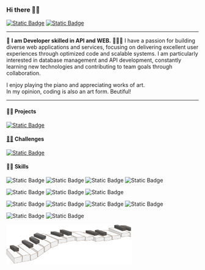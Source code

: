 ### Hi there 👋🏻
<a href="http://pf.kakao.com/_vyHxhG/chat" target="_blank">![Static Badge](https://img.shields.io/badge/KakaoTalk-FFCD00?style=flat-square&logo=KakaoTalk&logoColor=black)</a>
[![Static Badge](https://img.shields.io/badge/Email-03C75A?style=flat-square&logo=Naver&logoColor=white)](mailto:5windy@naver.com) <br>

---
🛵 **I am Developer skilled in API and WEB.** 👩🏻‍💻 I have a passion for building diverse web applications and services, focusing on delivering excellent user experiences through optimized code and scalable systems. I am particularly interested in database management and API development, constantly learning new technologies and contributing to team goals through collaboration. <br>

I enjoy playing the piano and appreciating works of art.<br>
In my opinion, coding is also an art form. Beutiful!

---

<!--
**bonni-e/bonni-e** is a ✨ _special_ ✨ repository because its `README.md` (this file) appears on your GitHub profile.

Here are some ideas to get you started:

- 🔭 I’m currently working on ...
- 🌱 I’m currently learning ...
- 👯 I’m looking to collaborate on ...
- 🤔 I’m looking for help with ...
- 💬 Ask me about ...
- 📫 How to reach me: ...
- 😄 Pronouns: ...
- ⚡ Fun fact: ...
-->

#### 🤞🏻 Projects
[![Static Badge](https://img.shields.io/badge/🍠GogooMarket-edce41?style=flat-square)](about:blank) <br>

#### [💪🏻](https://nomadcoders.co/users/5windy) Challenges
[![Static Badge](https://img.shields.io/badge/Airbnb-FF5A5F?style=flat-square&logo=Airbnb&logoColor=white)](https://github.com/users/bonni-e/projects/1/views/3?pane=info) <br>

#### 👊🏻 Skills
![Static Badge](https://img.shields.io/badge/Java-EE4C2C?style=flat-square&logo=coffeescript&logoColor=white)
![Static Badge](https://img.shields.io/badge/Spring-6DB33F?style=flat-square&logo=Spring&logoColor=white)
![Static Badge](https://img.shields.io/badge/SpringBoot-6DB33F?style=flat-square&logo=SpringBoot&logoColor=white)
![Static Badge](https://img.shields.io/badge/SpringSecurity-6DB33F?style=flat-square&logo=SpringSecurity&logoColor=white) <br>

![Static Badge](https://img.shields.io/badge/Python-3776AB?style=flat-square&logo=Python&logoColor=white)
![Static Badge](https://img.shields.io/badge/Django-092E20?style=flat-square&logo=Django&logoColor=white)
![Static Badge](https://img.shields.io/badge/DjangoRestFramework-092E20?style=flat-square&logo=flickr&logoColor=white) <br>

![Static Badge](https://img.shields.io/badge/React-61DAFB?style=flat-square&logo=React&logoColor=black)
![Static Badge](https://img.shields.io/badge/jQeury-0769AD?style=flat-square&logo=jQuery&logoColor=white)
![Static Badge](https://img.shields.io/badge/TypeScript-3178C6?style=flat-square&logo=TypeScript&logoColor=white)
![Static Badge](https://img.shields.io/badge/Javascript-F7DF1E?style=flat-square&logo=Javascript&logoColor=black) <br>

![Static Badge](https://img.shields.io/badge/HTML5-E34F26?style=flat-square&logo=HTML5&logoColor=white)
![Static Badge](https://img.shields.io/badge/CSS3-1572B6?style=flat-square&logo=CSS3&logoColor=white)

<img src="https://github.com/bonni-e/bonni-e/blob/main/uploads/piano_.png?raw=true" width="328px">
